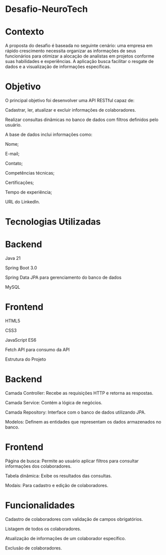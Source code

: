 # Desafio-NeuroTech

# Contexto

A proposta do desafio é baseada no seguinte cenário: uma empresa em rápido crescimento necessita organizar as informações de seus funcionários para otimizar a alocação de analistas em projetos conforme suas habilidades e experiências. A aplicação busca facilitar o resgate de dados e a visualização de informações específicas.

# Objetivo

O principal objetivo foi desenvolver uma API RESTful capaz de:

Cadastrar, ler, atualizar e excluir informações de colaboradores.

Realizar consultas dinâmicas no banco de dados com filtros definidos pelo usuário.

A base de dados inclui informações como:

Nome;

E-mail;

Contato;

Competências técnicas;

Certificações;

Tempo de experiência;

URL do LinkedIn.

# Tecnologias Utilizadas

# Backend

Java 21

Spring Boot 3.0

Spring Data JPA para gerenciamento do banco de dados

MySQL

# Frontend

HTML5

CSS3

JavaScript ES6

Fetch API para consumo da API

Estrutura do Projeto

# Backend

Camada Controller: Recebe as requisições HTTP e retorna as respostas.

Camada Service: Contém a lógica de negócios.

Camada Repository: Interface com o banco de dados utilizando JPA.

Modelos: Definem as entidades que representam os dados armazenados no banco.

# Frontend

Página de busca: Permite ao usuário aplicar filtros para consultar informações dos colaboradores.

Tabela dinâmica: Exibe os resultados das consultas.

Modais: Para cadastro e edição de colaboradores.

# Funcionalidades

Cadastro de colaboradores com validação de campos obrigatórios.

Listagem de todos os colaboradores.

Atualização de informações de um colaborador específico.

Exclusão de colaboradores.
